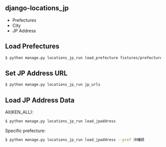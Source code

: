 ## django-locations_jp

- Prefectures
- City
- JP Address

## Load Prefectures

~~~bash
$ python manage.py locations_jp_run load_prefecture fixtures/prefectures.json
~~~

## Set JP Address URL

~~~bash
$ python manage.py locations_jp_run jp_urls
~~~

## Load JP Address Data

All(KEN_ALL):

~~~bash
$ python manage.py locations_jp_run load_jpaddress
~~~

Specific prefecture:

~~~bash
$ python manage.py locations_jp_run load_jpaddress --pref 沖縄県
~~~
